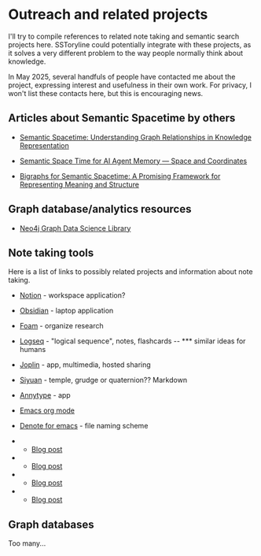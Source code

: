 
# Outreach and related projects

I'll try to compile references to related note taking and semantic search projects here.
SSToryline could potentially integrate with these projects, as it solves a very different
problem to the way people normally think about knowledge.

In May 2025, several handfuls of people have contacted me about the project, expressing interest
and usefulness in their own work. For privacy, I won't list these contacts here, but this is
encouraging news.

## Articles about Semantic Spacetime by others

* [Semantic Spacetime: Understanding Graph Relationships in Knowledge Representation](https://ai.plainenglish.io/semantic-spacetime-understanding-graph-relationships-in-knowledge-representation-1175cab8282d)

* [Semantic Space Time for AI Agent Memory — Space and Coordinates](https://ai.plainenglish.io/semantic-space-time-for-ai-agent-memory-space-and-coordinates-2194b93ef74d)

* [Bigraphs for Semantic Spacetime: A Promising Framework for Representing Meaning and Structure](https://volodymyrpavlyshyn.medium.com/bigraphs-for-semantic-spacetime-a-promising-framework-for-representing-meaning-and-structure-3b2faeddbaf6)

## Graph database/analytics resources

* [Neo4j Graph Data Science Library](https://neo4j.com/docs/graph-data-science/current/)

## Note taking tools

Here is a list of links to possibly related projects and information about note taking.

* [Notion](https://www.notion.com/) - workspace application?
* [Obsidian](https://obsidian.md/) - laptop application
* [Foam](https://foambubble.github.io/foam/) - organize research
* [Logseq](https://logseq.com/) - "logical sequence", notes, flashcards -- *** similar ideas for humans
* [Joplin](https://joplinapp.org/) - app, multimedia, hosted sharing
* [Siyuan](https://github.com/siyuan-note/siyuan) - temple, grudge or quaternion?? Markdown
* [Annytype](https://anytype.io/) - app

* [Emacs org mode](https://orgmode.org/)
* [Denote for emacs](https://github.com/protesilaos/denote) - file naming scheme

* * [Blog post](https://cmdln.org/2024/01/05/how-i-org-in-2024/)
* * [Blog post](https://cmdln.org/2023/03/25/how-i-org-in-2023/)
* * [Blog post](https://cmdln.org/2023/03/13/reflecting-on-my-history-with-org-mode-in-2023/)
* * [Blog post](https://cmdln.org/2016/04/26/how-i-org-with-spacemacs/)

## Graph databases

Too many...



